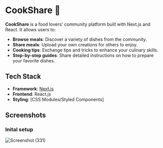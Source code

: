 # CookShare 🍲

**CookShare** is a food lovers' community platform built with Next.js and React. It allows users to:

- **Browse meals**: Discover a variety of dishes from the community.
- **Share meals**: Upload your own creations for others to enjoy.
- **Cooking tips**: Exchange tips and tricks to enhance your culinary skills.
- **Step-by-step guides**: Share detailed instructions on how to prepare your favorite dishes.

## Tech Stack
- **Framework**: [Next.js](https://nextjs.org/)
- **Frontend**: React.js
- **Styling**: [CSS Modules/Styled Components] 


## Screenshots

### Inital setup

![Screenshot (331)](https://github.com/user-attachments/assets/be5b2912-8ebb-4282-a64f-9ed1005358d7)



